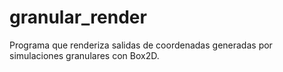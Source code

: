 # granular_render
Programa que renderiza salidas de coordenadas generadas por simulaciones granulares con Box2D.
